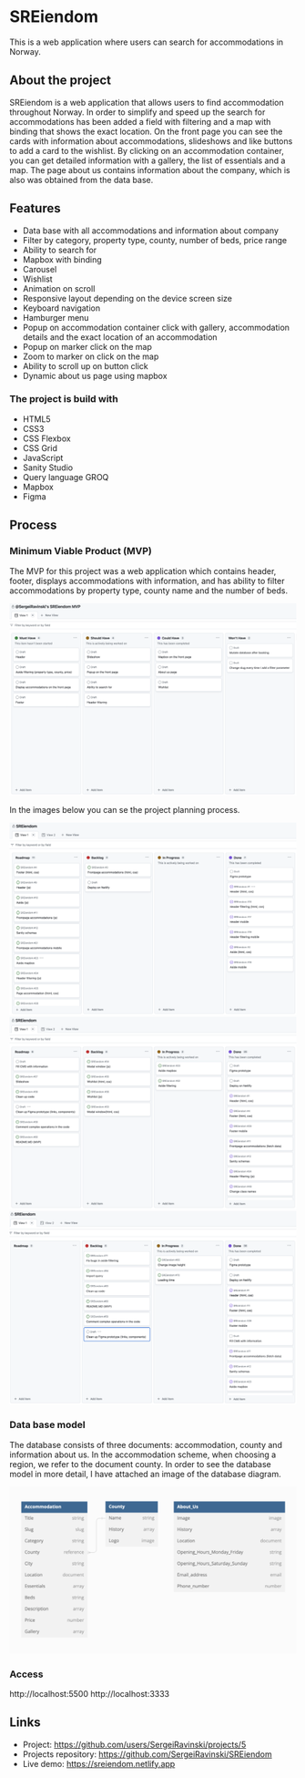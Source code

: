 # SREiendom

This is a web application where users can search for accommodations in Norway.

## About the project

SREiendom is a web application that allows users to find accommodation throughout Norway. In order to simplify and speed up the search for accommodations has been added a field with filtering and a map with binding that shows the exact location. On the front page you can see the cards with information about accommodations, slideshows and like buttons to add a card to the wishlist. By clicking on an accommodation container, you can get detailed information with a gallery, the list of essentials and a map. The page about us contains information about the company, which is also was obtained from the data base.

## Features

- Data base with all accommodations and information about company
- Filter by category, property type, county, number of beds, price range
- Ability to search for
- Mapbox with binding
- Carousel
- Wishlist
- Animation on scroll
- Responsive layout depending on the device screen size
- Keyboard navigation
- Hamburger menu
- Popup on accommodation container click with gallery, accommodation details and the exact location of an accommodation
- Popup on marker click on the map
- Zoom to marker on click on the map
- Ability to scroll up on button click
- Dynamic about us page using mapbox

### The project is build with

- HTML5
- CSS3
- CSS Flexbox
- CSS Grid
- JavaScript
- Sanity Studio
- Query language GROQ
- Mapbox
- Figma

## Process
### Minimum Viable Product (MVP)

The MVP for this project was a web application which contains header, footer, displays accommodations with information, and has ability to filter accommodations by property type, county name and the number of beds. 

![MVP](/_app/assets/images/mvp.jpeg)

In the images below you can se the project planning process.

![Screenshot of the GitHub project](/_app/assets/images/github_project_first.jpeg)
![Screenshot of the GitHub project](/_app/assets/images/github_project_second.jpeg)
![Screenshot of the GitHub project](/_app/assets/images/github_project_third.jpeg)

### Data base model

The database consists of three documents: accommodation, county and information about us. In the accommodation scheme, when choosing a region, we refer to the document county. In order to see the database model in more detail, I have attached an image of the database diagram.

![Data base model](/_app/assets/images/data_base_model.jpeg)

### Access

http://localhost:5500
http://localhost:3333

## Links

- Project: https://github.com/users/SergeiRavinski/projects/5
- Projects repository: https://github.com/SergeiRavinski/SREiendom
- Live demo: https://sreiendom.netlify.app